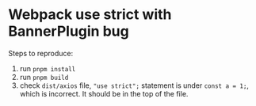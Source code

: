 # Webpack use strict with BannerPlugin bug

Steps to reproduce:

1. run `pnpm install`
2. run `pnpm build`
3. check `dist/axios` file, `"use strict";` statement is under `const a = 1;`, which is incorrect. It should be in the top of the file.
